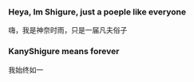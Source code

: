 ### Heya, Im Shigure, just a poeple like everyone
嗨，我是神奈时雨，只是一届凡夫俗子
### KanyShigure means forever
我始终如一


<!--
**KanyShigure/KanyShigure** is a ✨ _special_ ✨ repository because its `README.md` (this file) appears on your GitHub profile.
Here are some ideas to get you started:

- 🔭 I’m currently working on ...
- 🌱 I’m currently learning ...
- 👯 I’m looking to collaborate on ...
- 🤔 I’m looking for help with ...
- 💬 Ask me about ...
- 📫 How to reach me: ...
- 😄 Pronouns: ...
- ⚡ Fun fact: ...
-->
